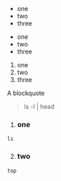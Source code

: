
- one
- two
- three


* one
* two
* three


1. one
2. two
3. three


A blockquote

> ls -l | head



1. ### one
```
ls
```

2. ### two
```
top
```
